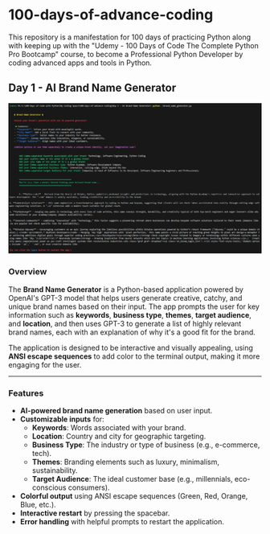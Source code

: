 # 100-days-of-advance-coding

This repository is a manifestation for 100 days of practicing Python along with keeping up with the "Udemy - 100 Days of Code The Complete Python Pro Bootcamp" course, to become a Professional Python Developer by coding advanced apps and tools in Python.

## Day 1 - AI Brand Name Generator

![alt text](https://github.com/cyberman443/100-days-of-advance-coding/blob/main/screenshots/ai_brand_name_generator.PNG?raw=true)

### Overview

The **Brand Name Generator** is a Python-based application powered by OpenAI's GPT-3 model that helps users generate creative, catchy, and unique brand names based on their input. The app prompts the user for key information such as **keywords**, **business type**, **themes**, **target audience**, and **location**, and then uses GPT-3 to generate a list of highly relevant brand names, each with an explanation of why it's a good fit for the brand.

The application is designed to be interactive and visually appealing, using **ANSI escape sequences** to add color to the terminal output, making it more engaging for the user.

---

### Features

- **AI-powered brand name generation** based on user input.
- **Customizable inputs** for:
  - **Keywords**: Words associated with your brand.
  - **Location**: Country and city for geographic targeting.
  - **Business Type**: The industry or type of business (e.g., e-commerce, tech).
  - **Themes**: Branding elements such as luxury, minimalism, sustainability.
  - **Target Audience**: The ideal customer base (e.g., millennials, eco-conscious consumers).
- **Colorful output** using ANSI escape sequences (Green, Red, Orange, Blue, etc.).
- **Interactive restart** by pressing the spacebar.
- **Error handling** with helpful prompts to restart the application.
